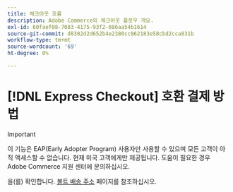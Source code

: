 ```yaml
---
title: 체크아웃 흐름
description: Adobe Commerce의 체크아웃 플로우 개요.
exl-id: 60faef08-7083-4175-93f2-086aa54b1614
source-git-commit: d8302d2d652b4e2380cc862183e58cbd2cca831b
workflow-type: tm+mt
source-wordcount: '69'
ht-degree: 0%

---
```


# [!DNL Express Checkout] 호환 결제 방법

>[!IMPORTANT]
>
> 이 기능은 EAP(Early Adopter Program) 사용자만 사용할 수 있으며 모든 고객이 아직 액세스할 수 없습니다. 현재 미국 고객에게만 제공됩니다. 도움이 필요한 경우 Adobe Commerce 지원 센터에 문의하십시오.

을(를) 확인합니다. [볼트 배송 주소](https://help.bolt.com/shoppers/guides/checkout/update-shipping-address) 페이지를 참조하십시오.
